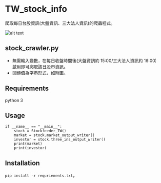 # TW_stock_info
爬取每日台股資訊(大盤資訊、三大法人資訊)的爬蟲程式。

![alt text](https://i.imgur.com/W4vDIf2.png)

## stock_crawler.py
* 無需輸入變數，在每日收盤時間後(大盤資訊約 15:00/三大法人資訊約 16:00)啟用即可爬取該日股市資訊。
* 回傳值為字串形式，如附圖。

## Requirements
python 3

## Usage

```
if __name__ == "__main__":
    stock = Stockfeeder_TW()
    market = stock.market_output_writer()
    investor = stock.three_ins_output_writer()
    print(market)
    print(investor)

```
## Installation
`pip install -r requriements.txt`。
